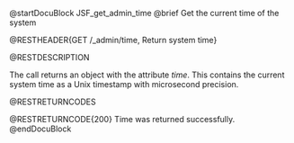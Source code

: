 
@startDocuBlock JSF_get_admin_time
@brief Get the current time of the system

@RESTHEADER{GET /_admin/time, Return system time}

@RESTDESCRIPTION

The call returns an object with the attribute *time*. This contains the
current system time as a Unix timestamp with microsecond precision.

@RESTRETURNCODES

@RESTRETURNCODE{200}
Time was returned successfully.
@endDocuBlock

